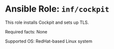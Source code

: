 # Ansible Role: `inf/cockpit`

This role installs Cockpit and sets up TLS.

Required facts: None

Supported OS: RedHat-based Linux system
